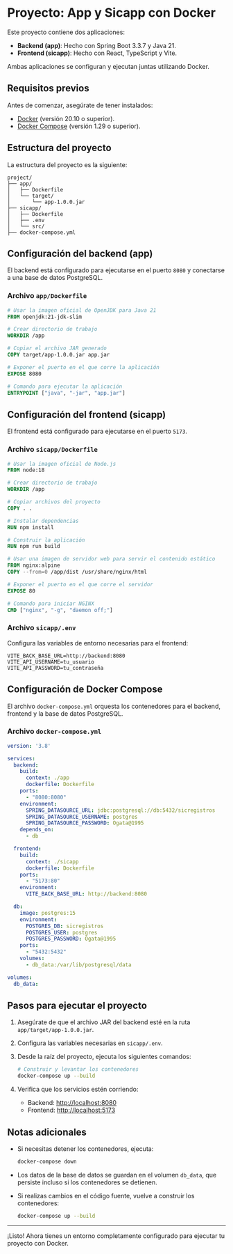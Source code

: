 # Proyecto: App y Sicapp con Docker

Este proyecto contiene dos aplicaciones:
- **Backend (app)**: Hecho con Spring Boot 3.3.7 y Java 21.
- **Frontend (sicapp)**: Hecho con React, TypeScript y Vite.

Ambas aplicaciones se configuran y ejecutan juntas utilizando Docker.

## Requisitos previos

Antes de comenzar, asegúrate de tener instalados:

- [Docker](https://www.docker.com/) (versión 20.10 o superior).
- [Docker Compose](https://docs.docker.com/compose/) (versión 1.29 o superior).

## Estructura del proyecto

La estructura del proyecto es la siguiente:

```
project/
├── app/
│   ├── Dockerfile
│   └── target/
│       └── app-1.0.0.jar
├── sicapp/
│   ├── Dockerfile
│   ├── .env
│   └── src/
├── docker-compose.yml
```

## Configuración del backend (app)

El backend está configurado para ejecutarse en el puerto `8080` y conectarse a una base de datos PostgreSQL.

### Archivo `app/Dockerfile`
```dockerfile
# Usar la imagen oficial de OpenJDK para Java 21
FROM openjdk:21-jdk-slim

# Crear directorio de trabajo
WORKDIR /app

# Copiar el archivo JAR generado
COPY target/app-1.0.0.jar app.jar

# Exponer el puerto en el que corre la aplicación
EXPOSE 8080

# Comando para ejecutar la aplicación
ENTRYPOINT ["java", "-jar", "app.jar"]
```

## Configuración del frontend (sicapp)

El frontend está configurado para ejecutarse en el puerto `5173`.

### Archivo `sicapp/Dockerfile`
```dockerfile
# Usar la imagen oficial de Node.js
FROM node:18

# Crear directorio de trabajo
WORKDIR /app

# Copiar archivos del proyecto
COPY . .

# Instalar dependencias
RUN npm install

# Construir la aplicación
RUN npm run build

# Usar una imagen de servidor web para servir el contenido estático
FROM nginx:alpine
COPY --from=0 /app/dist /usr/share/nginx/html

# Exponer el puerto en el que corre el servidor
EXPOSE 80

# Comando para iniciar NGINX
CMD ["nginx", "-g", "daemon off;"]
```

### Archivo `sicapp/.env`

Configura las variables de entorno necesarias para el frontend:
```env
VITE_BACK_BASE_URL=http://backend:8080
VITE_API_USERNAME=tu_usuario
VITE_API_PASSWORD=tu_contraseña
```

## Configuración de Docker Compose

El archivo `docker-compose.yml` orquesta los contenedores para el backend, frontend y la base de datos PostgreSQL.

### Archivo `docker-compose.yml`
```yaml
version: '3.8'

services:
  backend:
    build:
      context: ./app
      dockerfile: Dockerfile
    ports:
      - "8080:8080"
    environment:
      SPRING_DATASOURCE_URL: jdbc:postgresql://db:5432/sicregistros
      SPRING_DATASOURCE_USERNAME: postgres
      SPRING_DATASOURCE_PASSWORD: Ogata@1995
    depends_on:
      - db

  frontend:
    build:
      context: ./sicapp
      dockerfile: Dockerfile
    ports:
      - "5173:80"
    environment:
      VITE_BACK_BASE_URL: http://backend:8080

  db:
    image: postgres:15
    environment:
      POSTGRES_DB: sicregistros
      POSTGRES_USER: postgres
      POSTGRES_PASSWORD: Ogata@1995
    ports:
      - "5432:5432"
    volumes:
      - db_data:/var/lib/postgresql/data

volumes:
  db_data:
```

## Pasos para ejecutar el proyecto

1. Asegúrate de que el archivo JAR del backend esté en la ruta `app/target/app-1.0.0.jar`.

2. Configura las variables necesarias en `sicapp/.env`.

3. Desde la raíz del proyecto, ejecuta los siguientes comandos:

   ```bash
   # Construir y levantar los contenedores
   docker-compose up --build
   ```

4. Verifica que los servicios estén corriendo:
   - Backend: [http://localhost:8080](http://localhost:8080)
   - Frontend: [http://localhost:5173](http://localhost:5173)

## Notas adicionales

- Si necesitas detener los contenedores, ejecuta:
  ```bash
  docker-compose down
  ```

- Los datos de la base de datos se guardan en el volumen `db_data`, que persiste incluso si los contenedores se detienen.

- Si realizas cambios en el código fuente, vuelve a construir los contenedores:
  ```bash
  docker-compose up --build
  ```

---

¡Listo! Ahora tienes un entorno completamente configurado para ejecutar tu proyecto con Docker.

